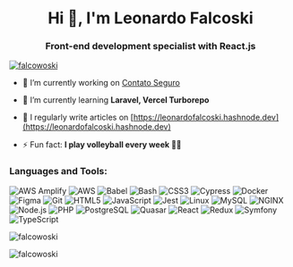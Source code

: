 <h1 align="center">Hi 👋, I'm Leonardo Falcoski</h1>
<h3 align="center">Front-end development specialist with React.js</h3>

<p align="left"> <a href="https://github.com/ryo-ma/github-profile-trophy"><img src="https://github-profile-trophy.vercel.app/?username=falcowoski&theme=dracula&rank=SECRET,SSS,SS,S,AAA,AA,A" alt="falcowoski" /></a> </p>

- 🔭 I’m currently working on [Contato Seguro](https://github.com/ContatoSeguro)

- 🌱 I’m currently learning **Laravel, Vercel Turborepo**

- 📝 I regularly write articles on [https://leonardofalcoski.hashnode.dev](https://leonardofalcoski.hashnode.dev)

- ⚡ Fun fact: **I play volleyball every week 🌙✨**

<h3 align="left">Languages and Tools:</h3>
<p align="left">

![AWS Amplify](https://img.shields.io/badge/AWS%20Amplify-FF9900?style=for-the-badge&logo=awsamplify&logoColor=white)
![AWS](https://img.shields.io/badge/AWS-232F3E?style=for-the-badge&logo=amazonaws&logoColor=white)
![Babel](https://img.shields.io/badge/Babel-F9DC3E?style=for-the-badge&logo=babel&logoColor=black)
![Bash](https://img.shields.io/badge/Bash-4EAA25?style=for-the-badge&logo=gnubash&logoColor=white)
![CSS3](https://img.shields.io/badge/CSS3-1572B6?style=for-the-badge&logo=css3&logoColor=white)
![Cypress](https://img.shields.io/badge/Cypress-17202C?style=for-the-badge&logo=cypress&logoColor=white)
![Docker](https://img.shields.io/badge/Docker-2496ED?style=for-the-badge&logo=docker&logoColor=white)
![Figma](https://img.shields.io/badge/Figma-F24E1E?style=for-the-badge&logo=figma&logoColor=white)
![Git](https://img.shields.io/badge/Git-F05032?style=for-the-badge&logo=git&logoColor=white)
![HTML5](https://img.shields.io/badge/HTML5-E34F26?style=for-the-badge&logo=html5&logoColor=white)
![JavaScript](https://img.shields.io/badge/JavaScript-F7DF1E?style=for-the-badge&logo=javascript&logoColor=black)
![Jest](https://img.shields.io/badge/Jest-C21325?style=for-the-badge&logo=jest&logoColor=white)
![Linux](https://img.shields.io/badge/Linux-FCC624?style=for-the-badge&logo=linux&logoColor=black)
![MySQL](https://img.shields.io/badge/MySQL-4479A1?style=for-the-badge&logo=mysql&logoColor=white)
![NGINX](https://img.shields.io/badge/NGINX-009639?style=for-the-badge&logo=nginx&logoColor=white)
![Node.js](https://img.shields.io/badge/Node.js-339933?style=for-the-badge&logo=nodedotjs&logoColor=white)
![PHP](https://img.shields.io/badge/PHP-777BB4?style=for-the-badge&logo=php&logoColor=white)
![PostgreSQL](https://img.shields.io/badge/PostgreSQL-4169E1?style=for-the-badge&logo=postgresql&logoColor=white)
![Quasar](https://img.shields.io/badge/Quasar-1976D2?style=for-the-badge&logo=quasar&logoColor=white)
![React](https://img.shields.io/badge/React-61DAFB?style=for-the-badge&logo=react&logoColor=black)
![Redux](https://img.shields.io/badge/Redux-764ABC?style=for-the-badge&logo=redux&logoColor=white)
![Symfony](https://img.shields.io/badge/Symfony-000000?style=for-the-badge&logo=symfony&logoColor=white)
![TypeScript](https://img.shields.io/badge/TypeScript-3178C6?style=for-the-badge&logo=typescript&logoColor=white)

</p>

<p><img align="left" src="https://github-readme-stats.vercel.app/api?username=falcowoski&show_icons=true&locale=en&theme=dracula" alt="falcowoski" /></p>

<br />

<p><img align="left" src="https://github-readme-stats.vercel.app/api/top-langs?username=falcowoski&show_icons=true&locale=en&layout=compact&theme=dracula" alt="falcowoski" /></p>

<!---
Falcowoski/Falcowoski is a ✨ special ✨ repository because its `README.md` (this file) appears on your GitHub profile.
You can click the Preview link to take a look at your changes.
--->
